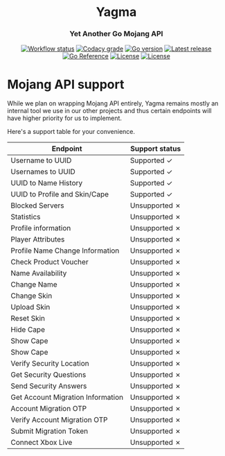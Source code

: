 <h1 align="center">Yagma</h1>
<h3 align="center">Yet Another Go Mojang API</h3>
<p align="center">
  <a href="https://github.com/alteamc/yagma/actions/workflows/go.yml"><img alt="Workflow status" src="https://img.shields.io/github/workflow/status/alteamc/yagma/Go/master"></a>
  <a href="https://app.codacy.com/gh/alteamc/yagma"><img alt="Codacy grade" src="https://img.shields.io/codacy/grade/8c50344d066645af948bfbc0a9b51017"></a>
  <a href="https://github.com/alteamc/yagma/blob/master/go.mod"><img alt="Go version" src="https://img.shields.io/github/go-mod/go-version/alteamc/yagma"></a>
  <a href="https://github.com/alteamc/yagmma/releases/latest"><img alt="Latest release" src="https://img.shields.io/github/v/release/alteamc/yagma"></a>
  <a href="https://pkg.go.dev/github.com/alteamc/yagma"><img alt="Go Reference" src="https://pkg.go.dev/badge/github.com/alteamc/yagma.svg"></a>
  <a href="https://github.com/alteamc/yagma/blob/master/LICENSE"><img alt="License" src="https://img.shields.io/github/license/alteamc/yagma"></a>
  <a href="https://discord.gg/9ruheUG3Wg"><img alt="License" src="https://img.shields.io/discord/929337829610369095"></a>
</p>

# Mojang API support

While we plan on wrapping Mojang API entirely, Yagma remains mostly an internal tool we use in our other projects and
thus certain endpoints will have higher priority for us to implement.

Here's a support table for your convenience.

| Endpoint                          | Support status |
|-----------------------------------|----------------|
| Username to UUID                  | Supported ✓    |
| Usernames to UUID                 | Supported ✓    |
| UUID to Name History              | Supported ✓    |
| UUID to Profile and Skin/Cape     | Supported ✓    |
| Blocked Servers                   | Unsupported ✗  |
| Statistics                        | Unsupported ✗  |
| Profile information               | Unsupported ✗  |
| Player Attributes                 | Unsupported ✗  |
| Profile Name Change Information   | Unsupported ✗  |
| Check Product Voucher             | Unsupported ✗  |
| Name Availability                 | Unsupported ✗  |
| Change Name                       | Unsupported ✗  |
| Change Skin                       | Unsupported ✗  |
| Upload Skin                       | Unsupported ✗  |
| Reset Skin                        | Unsupported ✗  |
| Hide Cape                         | Unsupported ✗  |
| Show Cape                         | Unsupported ✗  |
| Show Cape                         | Unsupported ✗  |
| Verify Security Location          | Unsupported ✗  |
| Get Security Questions            | Unsupported ✗  |
| Send Security Answers             | Unsupported ✗  |
| Get Account Migration Information | Unsupported ✗  |
| Account Migration OTP             | Unsupported ✗  |
| Verify Account Migration OTP      | Unsupported ✗  |
| Submit Migration Token            | Unsupported ✗  |
| Connect Xbox Live                 | Unsupported ✗  |
